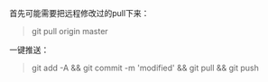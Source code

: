 首先可能需要把远程修改过的pull下来：  
> git pull origin master

一键推送：  
> git add -A && git commit -m 'modified' && git pull && git push
